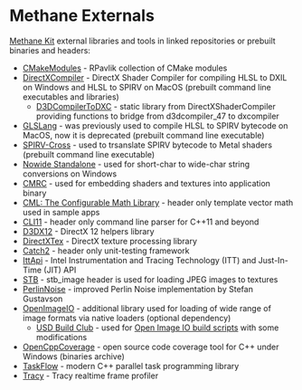 # Methane Externals
[Methane Kit](https://github.com/egorodet/MethaneKit) external libraries and tools in linked repositories or prebuilt binaries and headers:
- [CMakeModules](https://github.com/rpavlik/cmake-modules) - RPavlik collection of CMake modules
- [DirectXCompiler](https://github.com/microsoft/DirectXShaderCompiler) - DirectX Shader Compiler for compiling HLSL to DXIL on Windows and HLSL to SPIRV on MacOS (prebuilt command line executables and libraries)
  - [D3DCompilerToDXC](https://github.com/microsoft/DirectXShaderCompiler/blob/master/tools/clang/tools/d3dcomp/) - static library from DirectXShaderCompiler providing functions to bridge from d3dcompiler_47 to dxcompiler  
- [GLSLang](https://github.com/KhronosGroup/glslang) - was previously used to compile HLSL to SPIRV bytecode on MacOS, now it is deprecated (prebuilt command line executable)
- [SPIRV-Cross](https://github.com/KhronosGroup/SPIRV-Cross) - used to trsanslate SPIRV bytecode to Metal shaders (prebuilt command line executable)
- [Nowide Standalone](https://github.com/nephatrine/nowide-standalone) - used for short-char to wide-char string conversions on Windows
- [CMRC](https://github.com/vector-of-bool/cmrc) - used for embedding shaders and textures into application binary
- [CML: The Configurable Math Library](https://github.com/demianmnave/CML) - header only template vector math used in sample apps
- [CLI11](https://github.com/CLIUtils/CLI11) - header only command line parser for C++11 and beyond
- [D3DX12](https://github.com/Microsoft/DirectX-Graphics-Samples/tree/master/Libraries/D3DX12) - DirectX 12 helpers library
- [DirectXTex](https://github.com/microsoft/DirectXTex) - DirectX texture processing library
- [Catch2](https://github.com/catchorg/Catch2) - header only unit-testing framework
- [IttApi](https://github.com/intel/ittapi) - Intel Instrumentation and Tracing Technology (ITT) and Just-In-Time (JIT) API
- [STB](https://github.com/nothings/stb) - stb_image header is used for loading JPEG images to textures
- [PerlinNoise](http://staffwww.itn.liu.se/~stegu/aqsis/aqsis-newnoise/) - improved Perlin Noise implementation by Stefan Gustavson
- [OpenImageIO](https://github.com/OpenImageIO/oiio) - additional library used for loading of wide range of image formats via native loaders (optional dependency)
  - [USD Build Club](https://github.com/vfxpro99/usd-build-club) - used for [Open Image IO build scripts](OpenImageIO/build) with some modifications
- [OpenCppCoverage](https://github.com/OpenCppCoverage/OpenCppCoverage) - open source code coverage tool for C++ under Windows (binaries archive)
- [TaskFlow](https://github.com/taskflow/taskflow) - modern C++ parallel task programming library
- [Tracy](https://github.com/wolfpld/tracy) - Tracy realtime frame profiler
